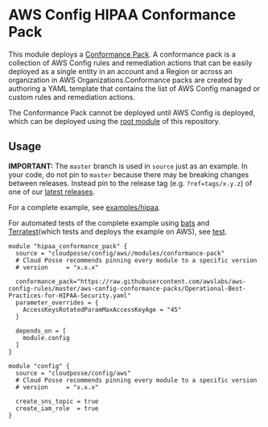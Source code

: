 # AWS Config HIPAA Conformance Pack

This module deploys a [Conformance Pack](https://docs.aws.amazon.com/config/latest/developerguide/conformance-packs.html). A conformance pack is a collection of AWS Config rules and remediation actions that can be easily deployed as a single entity in an account and a Region or across an organization in AWS Organizations.Conformance packs are created by authoring a YAML template that contains the list of AWS Config managed or custom rules and remediation actions.

The Conformance Pack cannot be deployed until AWS Config is deployed, which can be deployed using the [root module](../../) of this repository.

## Usage

**IMPORTANT:** The `master` branch is used in `source` just as an example. In your code, do not pin to `master` because there may be breaking changes between releases.
Instead pin to the release tag (e.g. `?ref=tags/x.y.z`) of one of our [latest releases](https://github.com/cloudposse/terraform-aws-config/releases).

For a complete example, see [examples/hipaa](../../examples/hipaa).

For automated tests of the complete example using [bats](https://github.com/bats-core/bats-core) and [Terratest](https://github.com/gruntwork-io/terratest)(which tests and deploys the example on AWS), see [test](test).

```hcl
module "hipaa_conformance_pack" {
  source = "cloudposse/config/aws//modules/conformance-pack"
  # Cloud Posse recommends pinning every module to a specific version
  # version     = "x.x.x"

  conformance_pack="https://raw.githubusercontent.com/awslabs/aws-config-rules/master/aws-config-conformance-packs/Operational-Best-Practices-for-HIPAA-Security.yaml"
  parameter_overrides = {
    AccessKeysRotatedParamMaxAccessKeyAge = "45"
  }

  depends_on = [
    module.config
  ]
}

module "config" {
  source = "cloudposse/config/aws"
  # Cloud Posse recommends pinning every module to a specific version
  # version     = "x.x.x"

  create_sns_topic = true
  create_iam_role  = true
}
```
